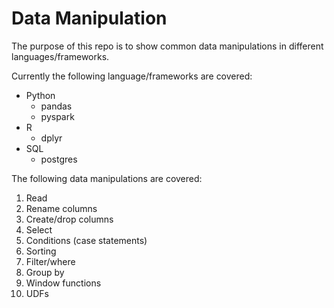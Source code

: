 # Data Manipulation

The purpose of this repo is to show common data manipulations in different languages/frameworks.

Currently the following language/frameworks are covered:
* Python
  * pandas
  * pyspark
* R
  * dplyr
* SQL
  * postgres

The following data manipulations are covered:

1. Read
2. Rename columns
3. Create/drop columns
4. Select
5. Conditions (case statements)
6. Sorting
7. Filter/where
8. Group by
9. Window functions
10. UDFs
